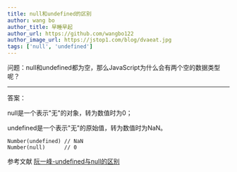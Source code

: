 ```yaml
---
title: null和undefined的区别
author: wang bo
author_title: 早睡早起
author_url: https://github.com/wangbo122
author_image_url: https://jstop1.com/blog/dvaeat.jpg
tags: ['null', 'undefined']
---
```


问题：null和undefined都为空，那么JavaScript为什么会有两个空的数据类型呢？

<!--truncate-->


------
答案：

null是一个表示"无"的对象，转为数值时为0；

undefined是一个表示"无"的原始值，转为数值时为NaN。

```
Number(undefined) // NaN
Number(null)      // 0
```

参考文献 [阮一峰-undefined与null的区别](http://www.ruanyifeng.com/blog/2014/03/undefined-vs-null.html?_blank)